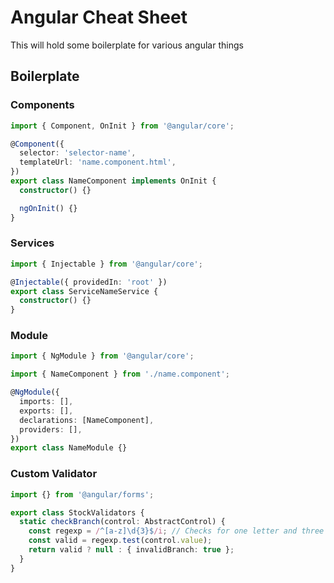 # Angular Cheat Sheet

This will hold some boilerplate for various angular things

## Boilerplate

### Components

```ts
import { Component, OnInit } from '@angular/core';

@Component({
  selector: 'selector-name',
  templateUrl: 'name.component.html',
})
export class NameComponent implements OnInit {
  constructor() {}

  ngOnInit() {}
}
```

### Services

```ts
import { Injectable } from '@angular/core';

@Injectable({ providedIn: 'root' })
export class ServiceNameService {
  constructor() {}
}
```

### Module

```ts
import { NgModule } from '@angular/core';

import { NameComponent } from './name.component';

@NgModule({
  imports: [],
  exports: [],
  declarations: [NameComponent],
  providers: [],
})
export class NameModule {}
```

### Custom Validator

```ts
import {} from '@angular/forms';

export class StockValidators {
  static checkBranch(control: AbstractControl) {
    const regexp = /^[a-z]\d{3}$/i; // Checks for one letter and three numbers
    const valid = regexp.test(control.value);
    return valid ? null : { invalidBranch: true };
  }
}
```

